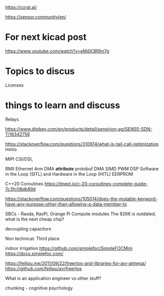 https://coral.ai/

https://sensor.community/en/
# For next kicad post
https://www.youtube.com/watch?v=eMdX3R9ni7g



# Topics to discus
Licenses

# things to learn and discuss
Relays

https://www.digikey.com/en/products/detail/sensirion-ag/SEN55-SDN-T/16342756

https://stackoverflow.com/questions/310974/what-is-tail-call-optimization
mmio

MIPI CSI/DSI,

RMII
Ethernet Arm
DMA
__attribute__
protobuf
DMA
SIMD
PWM
DSP
Software in the Loop (SITL) and Hardware in the Loop (HITL)
EERPROM

C++20 Coroutines https://itnext.io/c-20-coroutines-complete-guide-7c3fc08db89d
 
https://stackoverflow.com/questions/105014/does-the-mutable-keyword-have-any-purpose-other-than-allowing-a-data-member-to

SBCs - Raxda, RasPi, Orange Pi
Compute modules
The 8266 is outdated, what is the next cheap chip?

decoupling capacitors

Non technical:
Third place

indoor irrigation
https://github.com/simplefoc/SimpleFOCMini
https://docs.simplefoc.com/

https://feilipu.me/2011/09/22/freertos-and-libraries-for-avr-atmega/
https://github.com/feilipu/avrfreertos



What is an application engineer vs other stuff?

chunking - cognitive psychology